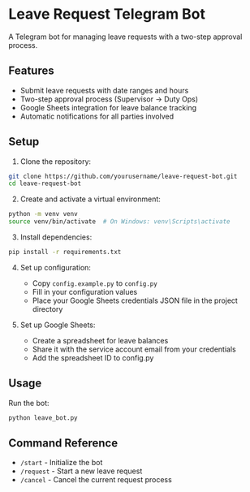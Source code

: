 # Leave Request Telegram Bot

A Telegram bot for managing leave requests with a two-step approval process.

## Features

- Submit leave requests with date ranges and hours
- Two-step approval process (Supervisor → Duty Ops)
- Google Sheets integration for leave balance tracking
- Automatic notifications for all parties involved

## Setup

1. Clone the repository:
```bash
git clone https://github.com/yourusername/leave-request-bot.git
cd leave-request-bot
```

2. Create and activate a virtual environment:
```bash
python -m venv venv
source venv/bin/activate  # On Windows: venv\Scripts\activate
```

3. Install dependencies:
```bash
pip install -r requirements.txt
```

4. Set up configuration:
   - Copy `config.example.py` to `config.py`
   - Fill in your configuration values
   - Place your Google Sheets credentials JSON file in the project directory

5. Set up Google Sheets:
   - Create a spreadsheet for leave balances
   - Share it with the service account email from your credentials
   - Add the spreadsheet ID to config.py

## Usage

Run the bot:
```bash
python leave_bot.py
```

## Command Reference

- `/start` - Initialize the bot
- `/request` - Start a new leave request
- `/cancel` - Cancel the current request process

